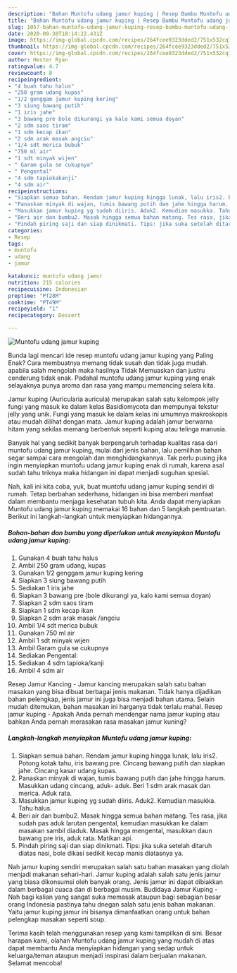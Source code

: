 ```yaml
---
description: "Bahan Muntofu udang jamur kuping | Resep Bumbu Muntofu udang jamur kuping Yang Enak dan Simpel"
title: "Bahan Muntofu udang jamur kuping | Resep Bumbu Muntofu udang jamur kuping Yang Enak dan Simpel"
slug: 1057-bahan-muntofu-udang-jamur-kuping-resep-bumbu-muntofu-udang-jamur-kuping-yang-enak-dan-simpel
date: 2020-09-30T18:14:22.431Z
image: https://img-global.cpcdn.com/recipes/264fcee9323dded2/751x532cq70/muntofu-udang-jamur-kuping-foto-resep-utama.jpg
thumbnail: https://img-global.cpcdn.com/recipes/264fcee9323dded2/751x532cq70/muntofu-udang-jamur-kuping-foto-resep-utama.jpg
cover: https://img-global.cpcdn.com/recipes/264fcee9323dded2/751x532cq70/muntofu-udang-jamur-kuping-foto-resep-utama.jpg
author: Hester Ryan
ratingvalue: 4.7
reviewcount: 8
recipeingredient:
- "4 buah tahu halus"
- "250 gram udang kupas"
- "1/2 genggam jamur kuping kering"
- "3 siung bawang putih"
- "1 iris jahe"
- "3 bawang pre bole dikurangi ya kalo kami semua doyan"
- "2 sdm saos tiram"
- "1 sdm kecap ikan"
- "2 sdm arak masak angciu"
- "1/4 sdt merica bubuk"
- "750 ml air"
- "1 sdt minyak wijen"
- " Garam gula se cukupnya"
- " Pengental"
- "4 sdm tapiokakanji"
- "4 sdm air"
recipeinstructions:
- "Siapkan semua bahan. Rendam jamur kuping hingga lunak, lalu iris2. Potong kotak tahu, iris bawang pre. Cincang bawang putih dan siapkan jahe. Cincang kasar udang kupas."
- "Panaskan minyak di wajan, tumis bawang putih dan jahe hingga harum. Masukkan udang cincang, aduk- aduk. Beri 1 sdm arak masak dan merica. Aduk rata."
- "Masukkan jamur kuping yg sudah diiris. Aduk2. Kemudian masukka. Tahu halus."
- "Beri air dan bumbu2. Masak hingga semua bahan matang. Tes rasa, jika sudah pas aduk larutan pengental, kemudian masukkan ke dalam masakan sambil diaduk. Masak hingga mengental, masukkan daun bawang pre iris, aduk rata. Matikan api."
- "Pindah piring saji dan siap dinikmati. Tips: jika suka setelah ditaruh diatas nasi, bole dikasi sedikit kecap manis diatasnya ya."
categories:
- Resep
tags:
- muntofu
- udang
- jamur

katakunci: muntofu udang jamur 
nutrition: 215 calories
recipecuisine: Indonesian
preptime: "PT28M"
cooktime: "PT49M"
recipeyield: "1"
recipecategory: Dessert

---
```



![Muntofu udang jamur kuping](https://img-global.cpcdn.com/recipes/264fcee9323dded2/751x532cq70/muntofu-udang-jamur-kuping-foto-resep-utama.jpg)

Bunda lagi mencari ide resep muntofu udang jamur kuping yang Paling Enak? Cara membuatnya memang tidak susah dan tidak juga mudah. apabila salah mengolah maka hasilnya Tidak Memuaskan dan justru cenderung tidak enak. Padahal muntofu udang jamur kuping yang enak selayaknya punya aroma dan rasa yang mampu memancing selera kita.

Jamur kuping (Auricularia auricula) merupakan salah satu kelompok jelly fungi yang masuk ke dalam kelas Basidiomycota dan mempunyai tekstur jelly yang unik. Fungi yang masuk ke dalam kelas ini umumnya makroskopis atau mudah dilihat dengan mata. Jamur kuping adalah jamur berwarna hitam yang sekilas memang berbentuk seperti kuping atau telinga manusia.

Banyak hal yang sedikit banyak berpengaruh terhadap kualitas rasa dari muntofu udang jamur kuping, mulai dari jenis bahan, lalu pemilihan bahan segar sampai cara mengolah dan menghidangkannya. Tak perlu pusing jika ingin menyiapkan muntofu udang jamur kuping enak di rumah, karena asal sudah tahu triknya maka hidangan ini dapat menjadi suguhan spesial.


Nah, kali ini kita coba, yuk, buat muntofu udang jamur kuping sendiri di rumah. Tetap berbahan sederhana, hidangan ini bisa memberi manfaat dalam membantu menjaga kesehatan tubuh kita. Anda dapat menyiapkan Muntofu udang jamur kuping memakai 16 bahan dan 5 langkah pembuatan. Berikut ini langkah-langkah untuk menyiapkan hidangannya.

<!--inarticleads1-->

##### Bahan-bahan dan bumbu yang diperlukan untuk menyiapkan Muntofu udang jamur kuping:

1. Gunakan 4 buah tahu halus
1. Ambil 250 gram udang, kupas
1. Gunakan 1/2 genggam jamur kuping kering
1. Siapkan 3 siung bawang putih
1. Sediakan 1 iris jahe
1. Siapkan 3 bawang pre (bole dikurangi ya, kalo kami semua doyan)
1. Siapkan 2 sdm saos tiram
1. Siapkan 1 sdm kecap ikan
1. Siapkan 2 sdm arak masak /angciu
1. Ambil 1/4 sdt merica bubuk
1. Gunakan 750 ml air
1. Ambil 1 sdt minyak wijen
1. Ambil  Garam gula se cukupnya
1. Sediakan  Pengental:
1. Sediakan 4 sdm tapioka/kanji
1. Ambil 4 sdm air


Resep Jamur Kancing - Jamur kancing merupakan salah satu bahan masakan yang bisa dibuat berbagai jenis makanan. Tidak hanya dijadikan bahan pelengkap, jenis jamur ini juga bisa menjadi bahan utama. Selain mudah ditemukan, bahan masakan ini harganya tidak terlalu mahal. Resep jamur kuping - Apakah Anda pernah mendengar nama jamur kuping atau bahkan Anda pernah merasakan rasa masakan jamur kuning? 

<!--inarticleads2-->

##### Langkah-langkah menyiapkan Muntofu udang jamur kuping:

1. Siapkan semua bahan. Rendam jamur kuping hingga lunak, lalu iris2. Potong kotak tahu, iris bawang pre. Cincang bawang putih dan siapkan jahe. Cincang kasar udang kupas.
1. Panaskan minyak di wajan, tumis bawang putih dan jahe hingga harum. Masukkan udang cincang, aduk- aduk. Beri 1 sdm arak masak dan merica. Aduk rata.
1. Masukkan jamur kuping yg sudah diiris. Aduk2. Kemudian masukka. Tahu halus.
1. Beri air dan bumbu2. Masak hingga semua bahan matang. Tes rasa, jika sudah pas aduk larutan pengental, kemudian masukkan ke dalam masakan sambil diaduk. Masak hingga mengental, masukkan daun bawang pre iris, aduk rata. Matikan api.
1. Pindah piring saji dan siap dinikmati. Tips: jika suka setelah ditaruh diatas nasi, bole dikasi sedikit kecap manis diatasnya ya.


Nah jamur kuping sendiri merupakan salah satu bahan masakan yang diolah menjadi makanan sehari-hari. Jamur kuping adalah salah satu jenis jamur yang biasa dikonsumsi oleh banyak orang. Jenis jamur ini dapat dibiakkan dalam berbagai cuaca dan di berbagai musim. Budidaya Jamur Kuping - Nah bagi kalian yang sangat suka memasak ataupun bagi sebagian besar orang Indonesia pastinya tahu dnegan salah satu jenis bahan makanan. Yaitu jamur kuping jamur ini bisanya dimanfaatkan orang untuk bahan pelengkap masakan seperti soup. 

Terima kasih telah menggunakan resep yang kami tampilkan di sini. Besar harapan kami, olahan Muntofu udang jamur kuping yang mudah di atas dapat membantu Anda menyiapkan hidangan yang sedap untuk keluarga/teman ataupun menjadi inspirasi dalam berjualan makanan. Selamat mencoba!
